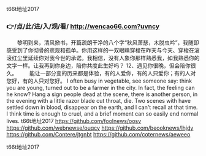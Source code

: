 
t66t地址2017




### 👉/点/此/进/入/观/看/ http://wencao66.com?uvncy




　　黎明到来，清风掀书，开篇疏朗干净的八个字“秋风萧瑟，木脱虫吟”，我随即感受到了你彻骨的悲观和孤单。你用这样的一双眼睛穿梭在昨天与今天、穿梭在滚滚红尘里延续你对我今世的承诺。我相信，没有人象你那样熟悉我，如我熟悉你的文字一样。让我再到你身边，陪你共度此生好吗？
	12、遇见你很晚，但会陪你很久。
　　能让一部分变的历来都是体验，有的人爱你，有的人只爱你；有的人对您好，有的人只对您好。
I often busy in vegetable, see someone say: think you are young, turned out to be a farmer in the city.
In fact, the feeling can he know?
Hang a sign people dead at the scene, there is another person, in the evening with a little razor blade cut throat, die.
Two scenes with have settled down in blood, disappear on the earth, and I can't recall at that time.
I think time is enough to cruel, and a brief moment can so easily end normal lives.
t66t地址2017 https://github.com/foolnews/oosv
https://github.com/webnewse/ouqcy
https://github.com/beooknews/lhjdy
https://github.com/Contere/jtgnbt
https://github.com/coternews/aeweeo





t66t地址2017

